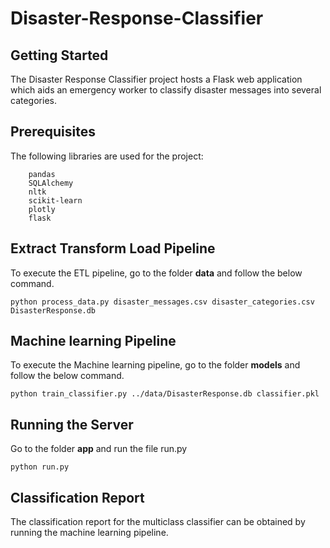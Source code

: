 # Disaster-Response-Classifier

Getting Started
---------------

The Disaster Response Classifier project hosts a Flask web application which 
aids an emergency worker to classify disaster messages into several categories. 

Prerequisites
-------------
The following libraries are used for the project:

        pandas
        SQLAlchemy
        nltk
        scikit-learn
        plotly
        flask

Extract Transform Load Pipeline
-------------------------------

To execute the ETL pipeline, go to the folder **data** and 
follow the below command.

    python process_data.py disaster_messages.csv disaster_categories.csv DisasterResponse.db

   
Machine learning Pipeline
-------------------------

To execute the Machine learning pipeline, go to the folder **models**
and follow the below command. 

    python train_classifier.py ../data/DisasterResponse.db classifier.pkl

Running the Server
------------------

Go to the folder **app** and run the file run.py

	python run.py


Classification Report
---------------------

The classification report for the multiclass classifier can be obtained 
by running the machine learning pipeline.


    

    